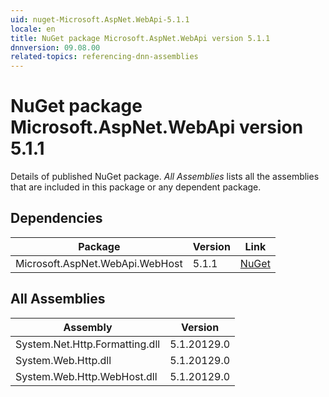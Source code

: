 ```yaml
---
uid: nuget-Microsoft.AspNet.WebApi-5.1.1
locale: en
title: NuGet package Microsoft.AspNet.WebApi version 5.1.1
dnnversion: 09.08.00
related-topics: referencing-dnn-assemblies
---
```


# NuGet package Microsoft.AspNet.WebApi version 5.1.1
Details of published NuGet package.
*All Assemblies* lists all the assemblies that are included in this package or any dependent package.

## Dependencies

|Package|Version|Link|
|---|---|---|
|Microsoft.AspNet.WebApi.WebHost|5.1.1|[NuGet](https://www.nuget.org/packages/Microsoft.AspNet.WebApi.WebHost/5.1.1)|

## All Assemblies

|Assembly|Version|
|---|---|
|System.Net.Http.Formatting.dll|5.1.20129.0|
|System.Web.Http.dll|5.1.20129.0|
|System.Web.Http.WebHost.dll|5.1.20129.0|

